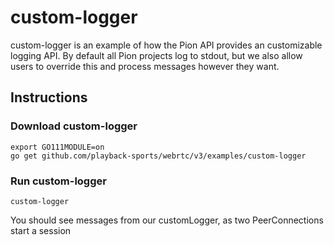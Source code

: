 # custom-logger
custom-logger is an example of how the Pion API provides an customizable
logging API. By default all Pion projects log to stdout, but we also allow
users to override this and process messages however they want.

## Instructions
### Download custom-logger
```
export GO111MODULE=on
go get github.com/playback-sports/webrtc/v3/examples/custom-logger
```

### Run custom-logger
`custom-logger`


You should see messages from our customLogger, as two PeerConnections start a session
